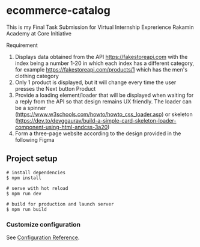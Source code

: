 # ecommerce-catalog

This is my Final Task Submission for Virtual Internship Exprerience Rakamin Academy at Core Initiative

Requirement

1. Displays data obtained from the API https://fakestoreapi.com with the index being a number
1-20 in which each index has a different category, for example
https://fakestoreapi.com/products/1 which has the men's clothing category
2. Only 1 product is displayed, but it will change every time the user presses the Next button
Product
3. Provide a loading element/loader that will be displayed when waiting for a reply from the API so that
design remains UX friendly. The loader can be a spinner
(https://www.w3schools.com/howto/howto_css_loader.asp) or skeleton
(https://dev.to/devggaurav/build-a-simple-card-skeleton-loader-component-using-html-andcss-3a20)
4. Form a three-page website according to the design provided in the following Figma

## Project setup
```
# install dependencies
$ npm install

# serve with hot reload
$ npm run dev

# build for production and launch server
$ npm run build
```

### Customize configuration
See [Configuration Reference](https://cli.vuejs.org/config/).

